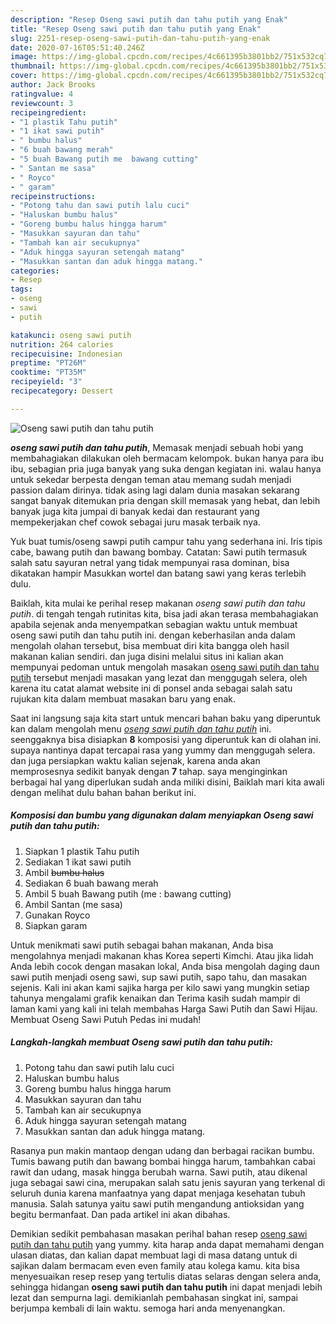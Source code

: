 ```yaml
---
description: "Resep Oseng sawi putih dan tahu putih yang Enak"
title: "Resep Oseng sawi putih dan tahu putih yang Enak"
slug: 2251-resep-oseng-sawi-putih-dan-tahu-putih-yang-enak
date: 2020-07-16T05:51:40.246Z
image: https://img-global.cpcdn.com/recipes/4c661395b3801bb2/751x532cq70/oseng-sawi-putih-dan-tahu-putih-foto-resep-utama.jpg
thumbnail: https://img-global.cpcdn.com/recipes/4c661395b3801bb2/751x532cq70/oseng-sawi-putih-dan-tahu-putih-foto-resep-utama.jpg
cover: https://img-global.cpcdn.com/recipes/4c661395b3801bb2/751x532cq70/oseng-sawi-putih-dan-tahu-putih-foto-resep-utama.jpg
author: Jack Brooks
ratingvalue: 4
reviewcount: 3
recipeingredient:
- "1 plastik Tahu putih"
- "1 ikat sawi putih"
- " bumbu halus"
- "6 buah bawang merah"
- "5 buah Bawang putih me  bawang cutting"
- " Santan me sasa"
- " Royco"
- " garam"
recipeinstructions:
- "Potong tahu dan sawi putih lalu cuci"
- "Haluskan bumbu halus"
- "Goreng bumbu halus hingga harum"
- "Masukkan sayuran dan tahu"
- "Tambah kan air secukupnya"
- "Aduk hingga sayuran setengah matang"
- "Masukkan santan dan aduk hingga matang."
categories:
- Resep
tags:
- oseng
- sawi
- putih

katakunci: oseng sawi putih 
nutrition: 264 calories
recipecuisine: Indonesian
preptime: "PT26M"
cooktime: "PT35M"
recipeyield: "3"
recipecategory: Dessert

---
```



![Oseng sawi putih dan tahu putih](https://img-global.cpcdn.com/recipes/4c661395b3801bb2/751x532cq70/oseng-sawi-putih-dan-tahu-putih-foto-resep-utama.jpg)

<b><i>oseng sawi putih dan tahu putih</i></b>, Memasak menjadi sebuah hobi yang membahagiakan dilakukan oleh bermacam kelompok. bukan hanya para ibu ibu, sebagian pria juga banyak yang suka dengan kegiatan ini. walau hanya untuk sekedar berpesta dengan teman atau memang sudah menjadi passion dalam dirinya. tidak asing lagi dalam dunia masakan sekarang sangat banyak ditemukan pria dengan skill memasak yang hebat, dan lebih banyak juga kita jumpai di banyak kedai dan restaurant yang mempekerjakan chef cowok sebagai juru masak terbaik nya.

Yuk buat tumis/oseng sawpi putih campur tahu yang sederhana ini. Iris tipis cabe, bawang putih dan bawang bombay. Catatan: Sawi putih termasuk salah satu sayuran netral yang tidak mempunyai rasa dominan, bisa dikatakan hampir Masukkan wortel dan batang sawi yang keras terlebih dulu.

Baiklah, kita mulai ke perihal resep makanan <i>oseng sawi putih dan tahu putih</i>. di tengah tengah rutinitas kita, bisa jadi akan terasa membahagiakan apabila sejenak anda menyempatkan sebagian waktu untuk membuat oseng sawi putih dan tahu putih ini. dengan keberhasilan anda dalam mengolah olahan tersebut, bisa membuat diri kita bangga oleh hasil makanan kalian sendiri. dan juga disini melalui situs ini kalian akan mempunyai pedoman untuk mengolah masakan <u>oseng sawi putih dan tahu putih</u> tersebut menjadi masakan yang lezat dan menggugah selera, oleh karena itu catat alamat website ini di ponsel anda sebagai salah satu rujukan kita dalam membuat masakan baru yang enak.


Saat ini langsung saja kita start untuk mencari bahan baku yang diperuntuk kan dalam mengolah menu <u><i>oseng sawi putih dan tahu putih</i></u> ini. seenggaknya bisa disiapkan <b>8</b> komposisi yang diperuntuk kan di olahan ini. supaya nantinya dapat tercapai rasa yang yummy dan menggugah selera. dan juga persiapkan waktu kalian sejenak, karena anda akan memprosesnya sedikit banyak dengan <b>7</b> tahap. saya menginginkan berbagai hal yang diperlukan sudah anda miliki disini, Baiklah mari kita awali dengan melihat dulu bahan bahan berikut ini.

<!--inarticleads1-->

##### Komposisi dan bumbu yang digunakan dalam menyiapkan Oseng sawi putih dan tahu putih:

1. Siapkan 1 plastik Tahu putih
1. Sediakan 1 ikat sawi putih
1. Ambil  ~~bumbu halus~~
1. Sediakan 6 buah bawang merah
1. Ambil 5 buah Bawang putih (me : bawang cutting)
1. Ambil  Santan (me sasa)
1. Gunakan  Royco
1. Siapkan  garam


Untuk menikmati sawi putih sebagai bahan makanan, Anda bisa mengolahnya menjadi makanan khas Korea seperti Kimchi. Atau jika lidah Anda lebih cocok dengan masakan lokal, Anda bisa mengolah daging daun sawi putih menjadi oseng sawi, sup sawi putih, sapo tahu, dan masakan sejenis. Kali ini akan kami sajika harga per kilo sawi yang mungkin setiap tahunya mengalami grafik kenaikan dan Terima kasih sudah mampir di laman kami yang kali ini telah membahas Harga Sawi Putih dan Sawi Hijau. Membuat Oseng Sawi Putuh Pedas ini mudah! 

<!--inarticleads2-->

##### Langkah-langkah membuat Oseng sawi putih dan tahu putih:

1. Potong tahu dan sawi putih lalu cuci
1. Haluskan bumbu halus
1. Goreng bumbu halus hingga harum
1. Masukkan sayuran dan tahu
1. Tambah kan air secukupnya
1. Aduk hingga sayuran setengah matang
1. Masukkan santan dan aduk hingga matang.


Rasanya pun makin mantaop dengan udang dan berbagai racikan bumbu. Tumis bawang putih dan bawang bombai hingga harum, tambahkan cabai rawit dan udang, masak hingga berubah warna. Sawi putih, atau dikenal juga sebagai sawi cina, merupakan salah satu jenis sayuran yang terkenal di seluruh dunia karena manfaatnya yang dapat menjaga kesehatan tubuh manusia. Salah satunya yaitu sawi putih mengandung antioksidan yang begitu bermanfaat. Dan pada artikel ini akan dibahas. 

Demikian sedikit pembahasan masakan perihal bahan resep <u>oseng sawi putih dan tahu putih</u> yang yummy. kita harap anda dapat memahami dengan ulasan diatas, dan kalian dapat membuat lagi di masa datang untuk di sajikan dalam bermacam even even family atau kolega kamu. kita bisa menyesuaikan resep resep yang tertulis diatas selaras dengan selera anda, sehingga hidangan <b>oseng sawi putih dan tahu putih</b> ini dapat menjadi lebih lezat dan sempurna lagi. demikianlah pembahasan singkat ini, sampai berjumpa kembali di lain waktu. semoga hari anda menyenangkan.
